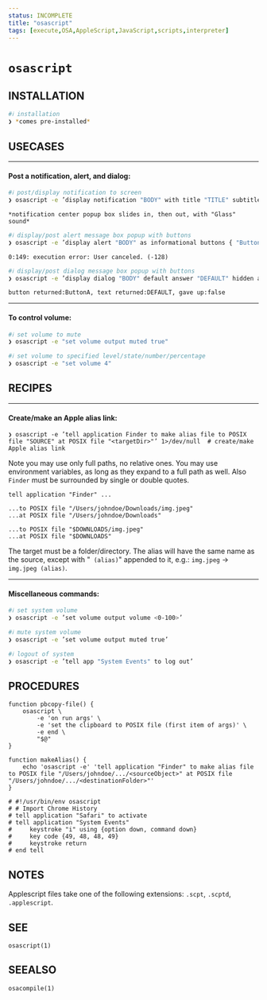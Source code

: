 ```yaml
---
status: INCOMPLETE
title: "osascript"
tags: [execute,OSA,AppleScript,JavaScript,scripts,interpreter]
---
```


# `osascript`

## INSTALLATION


```bash
#ℹ︎ installation
❯ *comes pre-installed*
```


## USECASES

----
#### Post a notification, alert, and dialog:


```bash
#ℹ︎ post/display notification to screen
❯ osascript -e ’display notification "BODY" with title "TITLE" subtitle "SUBTITLE" sound name "Glass"’
```

    *notification center popup box slides in, then out, with "Glass" sound*


```bash
#ℹ︎ display/post alert message box popup with buttons
❯ osascript -e ’display alert "BODY" as informational buttons { "Button1", "Button2", "Button3" } default button "Button1" cancel button "Button3" giving up after 30’
```

    0:149: execution error: User canceled. (-128)


```bash
#ℹ︎ display/post dialog message box popup with buttons
❯ osascript -e ’display dialog "BODY" default answer "DEFAULT" hidden answer false buttons { "ButtonA", "ButtonB", "ButtonC" } default button "ButtonA" cancel button "ButtonC" with title "TITLE" with icon POSIX file "/Users/johndoe/.config/iterm/iTerm2-white-chevron.icns" giving up after 30’
```

    button returned:ButtonA, text returned:DEFAULT, gave up:false

----
#### To control volume:


```bash
#ℹ︎ set volume to mute
❯ osascript -e "set volume output muted true"
```


```bash
#ℹ︎ set volume to specified level/state/number/percentage
❯ osascript -e "set volume 4"
```


## RECIPES

----
#### Create/make an Apple alias link:

    ❯ osascript -e ’tell application Finder to make alias file to POSIX file "SOURCE" at POSIX file "<targetDir>"’ 1>/dev/null  # create/make Apple alias link

Note you may use only full paths, no relative ones. You may use environment variables, as long as they expand to a full path as well. Also `Finder` must be surrounded by single or double quotes.

    tell application "Finder" ...

    ...to POSIX file "/Users/johndoe/Downloads/img.jpeg"
    ...at POSIX file "/Users/johndoe/Downloads"

    ...to POSIX file "$DOWNLOADS/img.jpeg"
    ...at POSIX file "$DOWNLOADS"

The target must be a folder/directory. The alias will have the same name as the source, except with "` (alias)`" appended to it, e.g.: `img.jpeg` -> `img.jpeg (alias)`.

----
#### Miscellaneous commands:


```bash
#ℹ︎ set system volume
❯ osascript -e ’set volume output volume <0-100>’
```


```bash
#ℹ︎ mute system volume
❯ osascript -e ’set volume output muted true’
```


```bash
#ℹ︎ logout of system
❯ osascript -e ’tell app "System Events" to log out’
```



## PROCEDURES

    function pbcopy-file() {
        osascript \
            -e 'on run args' \
            -e 'set the clipboard to POSIX file (first item of args)' \
            -e end \
            "$@"
    }

    function makeAlias() {
        echo 'osascript -e' 'tell application "Finder" to make alias file to POSIX file "/Users/johndoe/.../<sourceObject>" at POSIX file "/Users/johndoe/.../<destinationFolder>"'
    }

    # #!/usr/bin/env osascript
    # # Import Chrome History
    # tell application "Safari" to activate
    # tell application "System Events"
    #     keystroke "i" using {option down, command down}
    #     key code {49, 48, 48, 49}
    #     keystroke return
    # end tell


## NOTES

Applescript files take one of the following extensions: `.scpt`, `.scptd`, `.applescript`.

## SEE

    osascript(1)

## SEEALSO

    osacompile(1)

